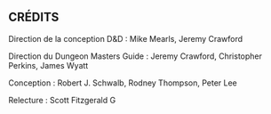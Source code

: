 ## CRÉDITS

Direction de la conception D&D : Mike Mearls, Jeremy Crawford

Direction du Dungeon Masters Guide : Jeremy Crawford,
Christopher Perkins, James Wyatt

Conception : Robert J. Schwalb, Rodney Thompson, Peter Lee

Relecture : Scott Fitzgerald G